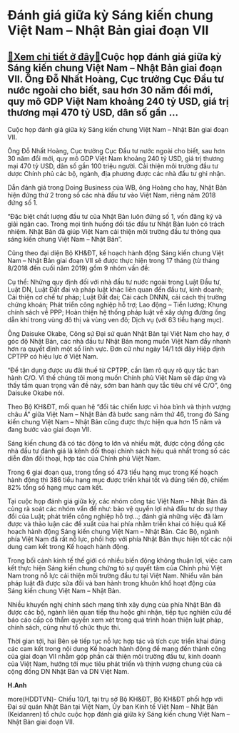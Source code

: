 Đánh giá giữa kỳ Sáng kiến chung Việt Nam – Nhật Bản giai đoạn VII
==================================================================

[:gift:Xem chi tiết ở đây:gift:](https://hddtvn.com/danh-gia-giua-ky-sang-kien-chung-viet-nam-nhat-ban-giai-doan-vii/)Cuộc họp đánh giá giữa kỳ Sáng kiến chung Việt Nam – Nhật Bản giai đoạn VII. Ông Đỗ Nhất Hoàng, Cục trưởng Cục Đầu tư nước ngoài cho biết, sau hơn 30 năm đổi mới, quy mô GDP Việt Nam khoảng 240 tỷ USD, giá trị thương mại 470 tỷ USD, dân số gần …
-----------------------------------------------------------------------------------------------------------------------------------------------------------------------------------------------------------------------------------------------------







 






 Cuộc họp đánh giá giữa kỳ Sáng kiến chung Việt Nam – Nhật Bản giai đoạn VII. 


Ông Đỗ Nhất Hoàng, Cục trưởng Cục Đầu tư nước ngoài cho biết, sau hơn 30 năm đổi mới, quy mô GDP Việt Nam khoảng 240 tỷ USD, giá trị thương mại 470 tỷ USD, dân số gần 100 triệu người. Cải thiện môi trường đầu tư dược Chính phủ các bộ, ngành, địa phương được các nhà đầu tư ghi nhận. 


 Dẫn đánh giá trong Doing Business của WB, ông Hoàng cho hay, Nhật Bản hiện đứng thứ 2 trong số các nhà đầu tư vào Việt Nam, riêng năm 2018 đứng số 1. 


 “Đặc biệt chất lượng đầu tư của Nhật Bản luôn đứng số 1, vốn đăng ký và giải ngân cao. Trong mọi tình huống đối tác đầu tư Nhật Bản luôn có trách nhiệm. Nhật Bản đã giúp Việt Nam cải thiện môi trường đầu tư thông qua sáng kiến chung Việt Nam – Nhật Bản”.


 Cũng theo đại diện Bộ KH&ĐT, kế hoạch hành động Sáng kiến chung Việt Nam – Nhật Bản giai đoạn VII sẽ được thực hiện trong 17 tháng (từ tháng 8/2018 đến cuối năm 2019) gồm 9 nhóm vấn đề: 


 Cụ thể: Những quy định đối với nhà đầu tư nước ngoài trong Luật Đầu tư, Luật DN, Luật Đất đai và pháp luật khác liên quan đến đầu tư, kinh doanh; Cải thiện cơ chế tư pháp; Luật Đất đai; Cải cách DNNN, cải cách thị trường chứng khoán; Phát triển công nghiệp hỗ trợ; Lao động – Tiền lương; Khung chính sách về PPP; Hoàn thiện hệ thống pháp luật về xây dựng đường ống dẫn khí trong vùng đô thị và vùng ven đô; Dịch vụ (với 63 tiểu hạng mục).


 Ông Daisuke Okabe, Công sứ Đại sứ quán Nhật Bản tại Việt Nam cho hay, ở góc độ Nhật Bản, các nhà đầu tư Nhật Bản mong muốn Việt Nam đẩy nhanh hơn ra quyết định một số lĩnh vực. Đơn cử như ngày 14/1 tới đây Hiệp định CPTPP có hiệu lực ở Việt Nam.


 “Để tận dụng được ưu đãi thuế từ CPTPP, cần làm rõ quy rõ quy tắc ban hành C/O. Vì thế chúng tôi mong muốn Chính phủ Việt Nam sẽ đáp ứng và thấy tầm quan trọng vấn đề này, sớm ban hành quy tắc tiêu chí về C/O”, ông Daisuke Okabe nói.


Theo Bộ KH&ĐT, mối quan hệ “đối tác chiến lược vì hòa bình và thịnh vượng châu Á” giữa Việt Nam – Nhật Bản đã bước sang năm thứ 46, trong đó Sáng kiến chung Việt Nam – Nhật Bản cũng được thực hiện qua hơn 15 năm và đang bước vào giai đoạn VII. 


 Sáng kiến chung đã có tác động to lớn và nhiều mặt, được cộng đồng các nhà đầu tư đánh giá là kênh đối thoại chính sách hiệu quả nhất trong số các diễn đàn đối thoại, hợp tác của Chính phủ Việt Nam. 


 Trong 6 giai đoạn qua, trong tổng số 473 tiểu hạng mục trong Kế hoạch hành động thì 386 tiểu hạng mục được triển khai tốt và đúng tiến độ, chiếm 82% tổng số hạng mục cam kết.





 Tại cuộc họp đánh giá giữa kỳ, các nhóm công tác Việt Nam – Nhật Bản đã cùng rà soát các nhóm vấn đề như: bảo vệ quyền lợi nhà đầu tư do sự thay đổi của Luật; phát triển công nghiệp hỗ trợ…; đánh giá những việc đã làm được và thảo luận các đề xuất của hai phía nhằm triển khai có hiệu quả Kế hoạch hành động Sáng kiến chung Việt Nam – Nhật Bản. Các Bộ, ngành phía Việt Nam đã rất nỗ lực, phối hợp với phía Nhật Bản thực hiện tốt các nội dung cam kết trong Kế hoạch hành động.


 Trong bối cảnh kinh tế thế giới có nhiều biến động không thuận lợi, việc cam kết thực hiện Sáng kiến chung chứng tỏ sự quyết tâm của Chính phủ Việt Nam trong nỗ lực cải thiện môi trường đầu tư tại Việt Nam. Nhiều văn bản pháp luật đã được sửa đổi và ban hành trong khuôn khổ hoạt động của Sáng kiến chung Việt Nam – Nhật Bản. 


 Nhiều khuyến nghị chính sách mang tính xây dựng của phía Nhật Bản đã được các bộ, ngành liên quan tiếp thu hoặc ghi nhận, tiếp tục nghiên cứu để báo cáo cấp có thẩm quyền xem xét trong quá trình hoàn thiện luật pháp, chính sách, cũng như tổ chức thực thi.


 Thời gian tới, hai Bên sẽ tiếp tục nỗ lực hợp tác và tích cực triển khai đúng các cam kết trong nội dung Kế hoạch hành động để mang đến thành công của giai đoạn VII nhằm góp phần cải thiện môi trường đầu tư, kinh doanh của Việt Nam, hướng tới mục tiêu phát triển và thịnh vượng chung của cả cộng đồng DN Nhật Bản và DN Việt Nam. 



**H.Anh**



more(HDDTVN)- Chiều 10/1, tại trụ sở Bộ KH&ĐT, Bộ KH&ĐT phối hợp với Đại sứ quán Nhật Bản tại Việt Nam, Ủy ban Kinh tế Việt Nam – Nhật Bản (Keidanren) tổ chức cuộc họp đánh giá giữa kỳ Sáng kiến chung Việt Nam – Nhật Bản giai đoạn VII.

